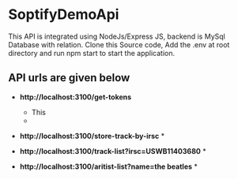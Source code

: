 # SoptifyDemoApi
 This API is integrated using NodeJs/Express JS, backend is MySql Database with relation.
 Clone this Source code, Add the .env at root directory and run npm start to start the application.

## API urls are given below

*  **http://localhost:3100/get-tokens**
   * This
   * 

*  **http://localhost:3100/store-track-by-irsc**
   *
*  **http://localhost:3100/track-list?irsc=USWB11403680**
   *
*  **http://localhost:3100/aritist-list?name=the beatles**
   *
